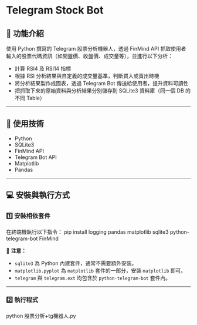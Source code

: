 # Telegram Stock Bot

## 📌 功能介紹
使用 Python 撰寫的 Telegram 股票分析機器人，透過 FinMind API 抓取使用者輸入的股票代碼資訊（如開盤價、收盤價、成交量等），並進行以下分析：

- 計算 RSI4 及 RSI14 指標
- 根據 RSI 分析結果與自定義的成交量基準，判斷買入或賣出時機
- 將分析結果製作成圖表，透過 Telegram Bot 傳送給使用者，提升資料可讀性
- 把抓取下來的原始資料與分析結果分別儲存到 SQLite3 資料庫（同一個 DB 的不同 Table）

---

## 🚀 使用技術
- Python
- SQLite3
- FinMind API
- Telegram Bot API
- Matplotlib
- Pandas

---

## 💻 安裝與執行方式

### 1️⃣ 安裝相依套件

在終端機執行以下指令：
pip install logging pandas matplotlib sqlite3 python-telegram-bot FinMind

🔔 **注意：**
- `sqlite3` 為 Python 內建套件，通常不需要額外安裝。
- `matplotlib.pyplot` 為 `matplotlib` 套件的一部分，安裝 `matplotlib` 即可。
- `telegram` 與 `telegram.ext` 均包含於 `python-telegram-bot` 套件內。

---

### 2️⃣ 執行程式
python 股票分析+tg機器人.py
